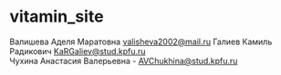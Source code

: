 # vitamin_site

Валишева Аделя Маратовна valisheva2002@mail.ru
Галиев Камиль Радикович KaRGaliev@stud.kpfu.ru  
Чухина Анастасия Валерьевна - AVChukhina@stud.kpfu.ru
